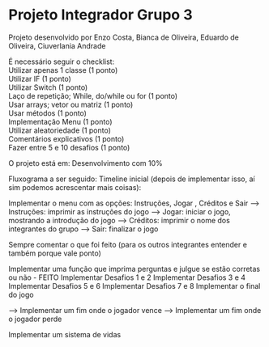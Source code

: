 # Projeto Integrador Grupo 3
 Projeto desenvolvido por Enzo Costa, Bianca de Oliveira, Eduardo de Oliveira,  Ciuverlania Andrade
 
É necessário seguir o checklist:<br>
Utilizar apenas 1 classe (1 ponto)<br>
Utilizar IF (1 ponto)<br>
Utilizar Switch (1 ponto)<br>
Laço de repetição; While, do/while ou for (1 ponto)<br>
Usar arrays; vetor ou matriz (1 ponto)<br>
Usar métodos (1 ponto)<br>
Implementação Menu (1 ponto)<br>
Utilizar aleatoriedade (1 ponto)<br>
Comentários explicativos (1 ponto)<br>
Fazer entre 5 e 10 desafios (1 ponto)<br>

O projeto está em: Desenvolvimento com 10%

Fluxograma a ser seguido: 
Timeline inicial (depois de implementar isso, aí sim podemos acrescentar mais coisas):

Implementar o menu com as opções: Instruções, Jogar , Créditos e Sair
--> Instruções: imprimir as instruções do jogo
--> Jogar: iniciar o jogo, mostrando a introdução do jogo
--> Créditos: imprimir o nome dos integrantes do grupo
--> Sair: finalizar o jogo

Sempre comentar o que foi feito (para os outros integrantes entender e também porque vale ponto)

Implementar uma função que imprima perguntas e julgue se estão corretas ou não - FEITO
Implementar Desafios 1 e 2
Implementar Desafios 3 e 4
Implementar Desafios 5 e 6
Implementar Desafios 7 e 8
Implementar o final do jogo

--> Implementar um fim onde o jogador vence
--> Implementar um fim onde o jogador perde

Implementar um sistema de vidas
